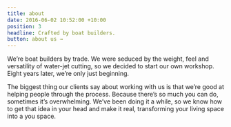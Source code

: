 ```yaml
---
title: about
date: 2016-06-02 10:52:00 +10:00
position: 3
headline: Crafted by boat builders.
button: about us →
---
```


We’re boat builders by trade. We were seduced by the weight, feel and versatility of water-jet cutting, so we decided to start our own workshop. Eight years later, we’re only just beginning.

The biggest thing our clients say about working with us is that we’re good at helping people through the process. Because there’s so much you can do, sometimes it’s overwhelming. We’ve been doing it a while, so we know how to get that idea in your head and make it real, transforming your living space into a you space. 